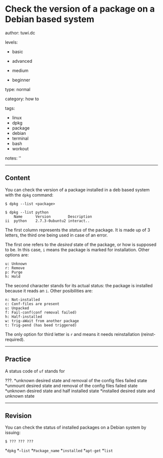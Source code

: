 # Check the version of a package on a Debian based system
author: tuwi.dc

levels:

  - basic

  - advanced

  - medium

  - beginner

type: normal

category: how to

tags:
  - linux
  - dpkg
  - package
  - debian
  - terminal
  - bash
  - workout


notes: ''

---
## Content

You can check the version of a package installed in a deb based system with the `dpkg` command:

```
$ dpkg --list <package>
```

```
$ dpkg --list python
    Name      Version        Description
ii  python    2.7.3-0ubuntu2 interact..
```
The first column represents the *status* of the package. It is made up of 3 letters, the third one being used in case of an error.

The first one refers to the *desired* state of the package, or how is supposed to be. In this case, `i` means the package is marked for installation. Other options are:
```
u: Unknown
r: Remove
p: Purge
h: Hold
```

The second character stands for its actual status: the package is installed because it reads an `i`. Other posibilities are:
```
n: Not-installed
c: Conf-files are present
u: Unpacked
f: Fail-conf(conf removal failed)
h: Half-installed
w: trig-aWait from another package
t: Trig-pend (has beed triggered)
```
The only option for third letter is `r` and means it needs reinstallation (reinst-required).

---
## Practice

A status code of `uf` stands for 

???.
*unknown desired state and removal of the config files failed state
*unmount desired state and removal of the config files failed state
*unknown desired state and half installed state
*installed desired state and unknown state

---
## Revision

You can check the status of installed packages on a Debian system by issuing:
```
$ ??? ??? ???
```
*`dpkg`
*`—list`
*`Package_name`
*`installed`
*`apt-get`
*`list`